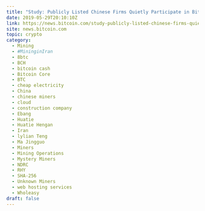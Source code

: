 ```yaml
---
title: "Study: Publicly Listed Chinese Firms Quietly Participate in Bitcoin Mining"
date: 2019-05-29T20:10:10Z
link: https://news.bitcoin.com/study-publicly-listed-chinese-firms-quietly-participate-in-bitcoin-mining/?utm_medium=RSS&utm_source=hune
site: news.bitcoin.com
topic: crypto
category:
  - Mining
  - #MininginIran
  - 8btc
  - BCH
  - bitcoin cash
  - Bitcoin Core
  - BTC
  - cheap electricity
  - China
  - chinese miners
  - cloud
  - construction company
  - Ebang
  - Huatie
  - Huatie Hengan
  - Iran
  - lylian Teng
  - Ma Jingguo
  - Miners
  - Mining Operations
  - Mystery Miners
  - NDRC
  - RHY
  - SHA-256
  - Unknown Miners
  - web hosting services
  - Wholeasy
draft: false
---
```

